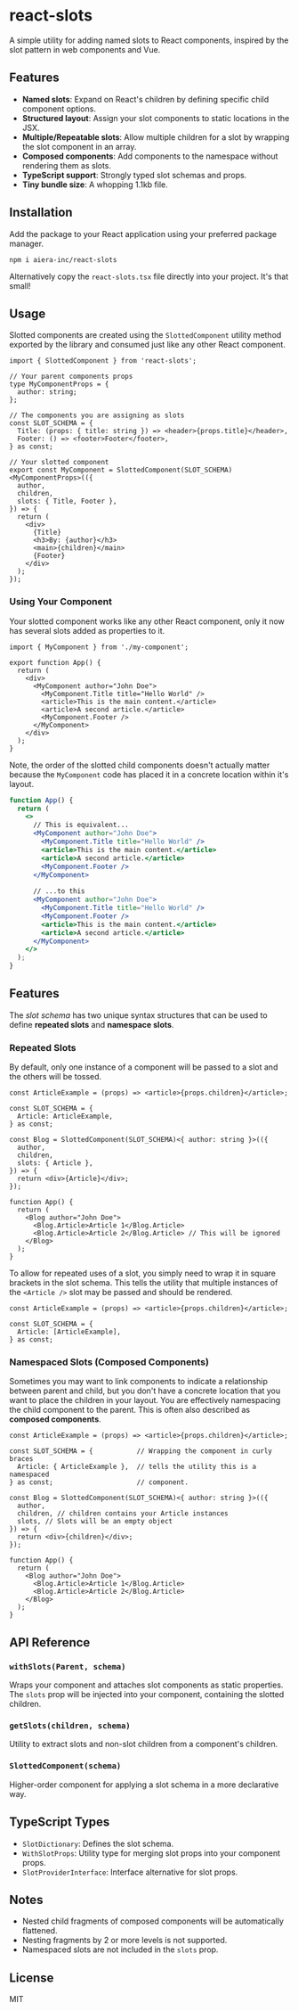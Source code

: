 # react-slots

A simple utility for adding named slots to React components, inspired by the slot pattern in web components and Vue.

## Features

- **Named slots**: Expand on React's children by defining specific child component options.
- **Structured layout**: Assign your slot components to static locations in the JSX.
- **Multiple/Repeatable slots**: Allow multiple children for a slot by wrapping the slot component in an array.
- **Composed components**: Add components to the namespace without rendering them as slots.
- **TypeScript support**: Strongly typed slot schemas and props.
- **Tiny bundle size**: A whopping 1.1kb file.

## Installation

Add the package to your React application using your preferred package manager.

```
npm i aiera-inc/react-slots
```

Alternatively copy the `react-slots.tsx` file directly into your project. It's that small!

## Usage

Slotted components are created using the `SlottedComponent` utility method exported by the library and consumed just like any other React component.

```tsx
import { SlottedComponent } from 'react-slots';

// Your parent components props
type MyComponentProps = {
  author: string;
};

// The components you are assigning as slots
const SLOT_SCHEMA = {
  Title: (props: { title: string }) => <header>{props.title}</header>,
  Footer: () => <footer>Footer</footer>,
} as const;

// Your slotted component
export const MyComponent = SlottedComponent(SLOT_SCHEMA)<MyComponentProps>(({
  author,
  children,
  slots: { Title, Footer },
}) => {
  return (
    <div>
      {Title}
      <h3>By: {author}</h3>
      <main>{children}</main>
      {Footer}
    </div>
  );
});
```

### Using Your Component

Your slotted component works like any other React component, only it now has several slots added as properties to it.

```tsx
import { MyComponent } from './my-component';

export function App() {
  return (
    <div>
      <MyComponent author="John Doe">
        <MyComponent.Title title="Hello World" />
        <article>This is the main content.</article>
        <article>A second article.</article>
        <MyComponent.Footer />
      </MyComponent>
    </div>
  );
}
```

Note, the order of the slotted child components doesn't actually matter because the `MyComponent` code has placed it in a concrete location within it's layout.

```jsx
function App() {
  return (
    <>
      // This is equivalent...
      <MyComponent author="John Doe">
        <MyComponent.Title title="Hello World" />
        <article>This is the main content.</article>
        <article>A second article.</article>
        <MyComponent.Footer />
      </MyComponent>
      
      // ...to this
      <MyComponent author="John Doe">
        <MyComponent.Title title="Hello World" />
        <MyComponent.Footer />
        <article>This is the main content.</article>
        <article>A second article.</article>
      </MyComponent>
    </>
  );
}
```

## Features

The _slot schema_ has two unique syntax structures that can be used to define **repeated slots** and **namespace slots**.

### Repeated Slots

By default, only one instance of a component will be passed to a slot and the others will be tossed.

```tsx
const ArticleExample = (props) => <article>{props.children}</article>;

const SLOT_SCHEMA = {
  Article: ArticleExample,
} as const;

const Blog = SlottedComponent(SLOT_SCHEMA)<{ author: string }>(({
  author,
  children,
  slots: { Article },
}) => {
  return <div>{Article}</div>;
});

function App() {
  return (
    <Blog author="John Doe">
      <Blog.Article>Article 1</Blog.Article>
      <Blog.Article>Article 2</Blog.Article> // This will be ignored
    </Blog>
  );
}
```

To allow for repeated uses of a slot, you simply need to wrap it in square brackets in the slot schema. This tells the utility that multiple instances of the `<Article />` slot may be passed and should be rendered.

```tsx
const ArticleExample = (props) => <article>{props.children}</article>;

const SLOT_SCHEMA = {
  Article: [ArticleExample],
} as const;
```

### Namespaced Slots (Composed Components)

Sometimes you may want to link components to indicate a relationship between parent and child, but you don't have a concrete location that you want to place the children in your layout. You are effectively namespacing the child component to the parent. This is often also described as **composed components**.

```tsx
const ArticleExample = (props) => <article>{props.children}</article>;

const SLOT_SCHEMA = {           // Wrapping the component in curly braces
  Article: { ArticleExample },  // tells the utility this is a namespaced
} as const;                     // component.

const Blog = SlottedComponent(SLOT_SCHEMA)<{ author: string }>(({
  author,
  children, // children contains your Article instances
  slots, // Slots will be an empty object
}) => {
  return <div>{children}</div>;
});

function App() {
  return (
    <Blog author="John Doe">
      <Blog.Article>Article 1</Blog.Article>
      <Blog.Article>Article 2</Blog.Article>
    </Blog>
  );
}
```

## API Reference

### `withSlots(Parent, schema)`

Wraps your component and attaches slot components as static properties. The `slots` prop will be injected into your component, containing the slotted children.

### `getSlots(children, schema)`

Utility to extract slots and non-slot children from a component's children.

### `SlottedComponent(schema)`

Higher-order component for applying a slot schema in a more declarative way.

## TypeScript Types

- `SlotDictionary`: Defines the slot schema.
- `WithSlotProps`: Utility type for merging slot props into your component props.
- `SlotProviderInterface`: Interface alternative for slot props.

## Notes

- Nested child fragments of composed components will be automatically flattened.
- Nesting fragments by 2 or more levels is not supported.
- Namespaced slots are not included in the `slots` prop.

## License

MIT
